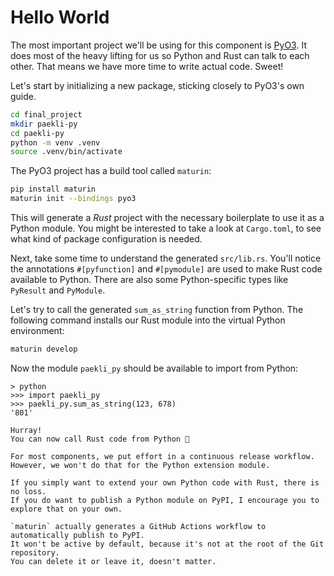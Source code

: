 # Hello World

The most important project we'll be using for this component is [PyO3](https://pyo3.rs).
It does most of the heavy lifting for us so Python and Rust can talk to each other.
That means we have more time to write actual code.
Sweet!

Let's start by initializing a new package, sticking closely to PyO3's own guide.

```sh
cd final_project
mkdir paekli-py
cd paekli-py
python -m venv .venv
source .venv/bin/activate
```

The PyO3 project has a build tool called `maturin`:

```sh
pip install maturin
maturin init --bindings pyo3
```

This will generate a _Rust_ project with the necessary boilerplate to use it as a Python module.
You might be interested to take a look at `Cargo.toml`, to see what kind of package configuration is needed.

Next, take some time to understand the generated `src/lib.rs`.
You'll notice the annotations `#[pyfunction]` and `#[pymodule]` are used to make Rust code available to Python.
There are also some Python-specific types like `PyResult` and `PyModule`.

Let's try to call the generated `sum_as_string` function from Python.
The following command installs our Rust module into the virtual Python environment:

```sh
maturin develop
```

Now the module `paekli_py` should be available to import from Python:

```
> python
>>> import paekli_py
>>> paekli_py.sum_as_string(123, 678)
'801'
```

```admonish check title="Release ?"
Hurray!
You can now call Rust code from Python 🥳

For most components, we put effort in a continuous release workflow.
However, we won't do that for the Python extension module.

If you simply want to extend your own Python code with Rust, there is no loss.
If you do want to publish a Python module on PyPI, I encourage you to explore that on your own.

`maturin` actually generates a GitHub Actions workflow to automatically publish to PyPI.
It won't be active by default, because it's not at the root of the Git repository.
You can delete it or leave it, doesn't matter.
```
